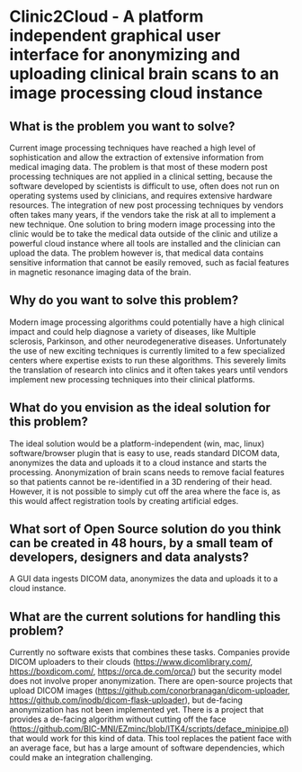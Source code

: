 # Clinic2Cloud - A platform independent graphical user interface for anonymizing and uploading clinical brain scans to an image processing cloud instance

## What is the problem you want to solve?
Current image processing techniques have reached a high level of sophistication and allow the extraction of extensive information from medical imaging data. The problem is that most of these modern post processing techniques are not applied in a clinical setting, because the software developed by scientists is difficult to use, often does not run on operating systems used by clinicians, and requires extensive hardware resources. The integration of new post processing techniques by vendors often takes many years, if the vendors take the risk at all to implement a new technique. One solution to bring modern image processing into the clinic would be to take the medical data outside of the clinic and utilize a powerful cloud instance where all tools are installed and the clinician can upload the data. The problem however is, that medical data contains sensitive information that cannot be easily removed, such as facial features in magnetic resonance imaging data of the brain.

## Why do you want to solve this problem?
Modern image processing algorithms could potentially have a high clinical impact and could help diagnose a variety of diseases, like Multiple sclerosis, Parkinson, and other neurodegenerative diseases. Unfortunately the use of new exciting techniques is currently limited to a few specialized centers where expertise exists to run these algorithms. This severely limits the translation of research into clinics and it often takes years until vendors implement new processing techniques into their clinical platforms.

## What do you envision as the ideal solution for this problem?
The ideal solution would be a platform-independent (win, mac, linux) software/browser plugin that is easy to use, reads standard DICOM data, anonymizes the data and uploads it to a cloud instance and starts the processing. Anonymization of brain scans needs to remove facial features so that patients cannot be re-identified in a 3D rendering of their head. However, it is not possible to simply cut off the area where the face is, as this would affect registration tools by creating artificial edges.

## What sort of Open Source solution do you think can be created in 48 hours, by a small team of developers, designers and data analysts?
A GUI data ingests DICOM data, anonymizes the data and uploads it to a cloud instance.

## What are the current solutions for handling this problem?
Currently no software exists that combines these tasks. Companies provide DICOM uploaders to their clouds (https://www.dicomlibrary.com/, https://boxdicom.com/, https://orca.de.com/orca/) but the security model does not involve proper anonymization. There are open-source projects that upload DICOM images (https://github.com/conorbranagan/dicom-uploader, https://github.com/inodb/dicom-flask-uploader), but de-facing anonymization has not been implemented yet. There is a project that provides a de-facing algorithm without cutting off the face (https://github.com/BIC-MNI/EZminc/blob/ITK4/scripts/deface_minipipe.pl) that would work for this kind of data. This tool replaces the patient face with an average face, but has a large amount of software dependencies, which could make an integration challenging.
